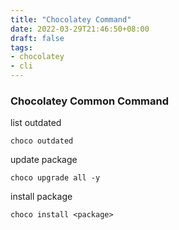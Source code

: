 ```yaml
---
title: "Chocolatey Command"
date: 2022-03-29T21:46:50+08:00
draft: false
tags:
- chocolatey
- cli
---
```


### Chocolatey Common Command

list outdated
```console
choco outdated
```

update package
```console
choco upgrade all -y
```

install package
```console
choco install <package>
```
